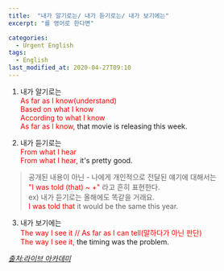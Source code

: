 ```yaml
---
title:  "내가 알기로는/ 내가 듣기로는/ 내가 보기에는"
excerpt: "를 영어로 한다면"

categories:
  - Urgent English
tags:
  - English
last_modified_at: 2020-04-27T09:10
---
```


1. 내가 알기로는  
<span style="color:red"> As far as I know(understand) </span>  
<span style="color:red"> Based on what I know </span>  
<span style="color:red"> According to what I know </span>  
<span style="color:red"> As far as I know,</span> that movie is releasing this week.  

2. 내가 듣기로는  
<span style="color:red"> From what I hear </span>  
<span style="color:red"> From what I hear, </span> it's pretty good.  

> 공개된 내용이 아닌 - 나에게 개인적으로 전달된 얘기에 대해서는  
> <span style="color:red"> "I was told (that) ~ +" </span> 라고 흔히 표현한다.  
> ex) 내가 듣기로는 올해에도 똑같을 거래요.  
> <span style="color:red"> I was told that</span> it would be the same this year.  
  
3. 내가 보기에는  
<span style="color:red"> The way I see it // As far as I can tell(말하다가 아닌 판단) </span>  
<span style="color:red"> The way I see it, </span> the timing was the problem.  
  
  
*[출처:라이브 아카데미](https://youtu.be/_iGn9DGWvIE)*